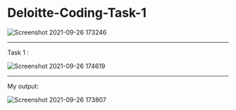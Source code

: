 # Deloitte-Coding-Task-1
![Screenshot 2021-09-26 173246](https://user-images.githubusercontent.com/76749854/134807617-783e73da-b48a-46fc-9d87-18c9ffef1b90.jpg)




-----------------------------------------------------------------------------------------------------------------------------------------------------


Task 1 :


![Screenshot 2021-09-26 174619](https://user-images.githubusercontent.com/76749854/134807632-02a88e51-cfb3-41aa-a9f6-734b57d8f4fc.jpg)




-----------------------------------------------------------------------------------------------------------------------------------------------------

My output: 


![Screenshot 2021-09-26 173807](https://user-images.githubusercontent.com/76749854/134807643-d4d29ba8-4f9b-4cfc-afda-4cddeca2b28a.jpg)

